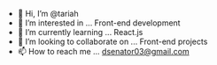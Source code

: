 - 👋 Hi, I’m @tariah
- 👀 I’m interested in ... Front-end development 
- 🌱 I’m currently learning ... React.js 
- 💞️ I’m looking to collaborate on ... Front-end projects 
- 📫 How to reach me ... dsenator03@gmail.com

<!---
tariah/tariah is a ✨ special ✨ repository because its `README.md` (this file) appears on your GitHub profile.
You can click the Preview link to take a look at your changes.
--->
